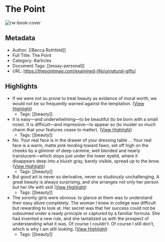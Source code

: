 # The Point

![rw-book-cover](https://thepointmag.com/wp-content/uploads/2023/07/Rothfeld_AlmaHaser_web1.jpg)

## Metadata
- Author: [[Becca Rothfeld]]
- Full Title: The Point
- Category: #articles
- Document Tags: [[essay-personal]] 
- URL: https://thepointmag.com/examined-life/unnatural-gifts/

## Highlights
- If we were not so prone to treat beauty as evidence of moral worth, we would not be so frequently warned against the temptation. ([View Highlight](https://read.readwise.io/read/01hf6f37wem06917amy12w4d34))
    - Tags: [[beauty]] 
- It is easy—and underwhelming—to be beautiful (to be born with a small nose). It is difficult—and impressive—to appear so (to muster so much charm that your features cease to matter). ([View Highlight](https://read.readwise.io/read/01hf6f8q10c2q4qz6aawrg8z4k))
    - Tags: [[beauty]] 
- No. Your real face is in the drawer of your dressing table … Your real face is a warm, matte pink tending toward fawn, set off high on the cheeks by a glimmer of deep carmine, well blended and nearly translucent—which stops just under the lower eyelid, where it disappears deep into a bluish gray, barely visible, spread up to the brow. ([View Highlight](https://read.readwise.io/read/01hf6fd87myfz5w08j7n3821wq))
    - Tags: [[beauty]] 
- But good art is never so derivative, never so studiously unchallenging. A great beauty is always surprising, and she arranges not only her person but her life with skill ([View Highlight](https://read.readwise.io/read/01hf6fj31bj84gswsbp5c6tyg4))
    - Tags: [[beauty]] 
- The sorority girls were obvious: to glance at them was to understand their easy allure completely. The woman I knew in college was difficult but rewarding to look at. Her secret was that her success could not be subsumed under a ready principle or captured by a familiar formula. She had invented a new rule, and she tantalized us with the prospect of understanding what it was. Of course I couldn’t. Of course I still don’t, which is why I am still looking. ([View Highlight](https://read.readwise.io/read/01hf6fhr8r4zybmywp8jsqt9q3))
    - Tags: [[beauty]] 
